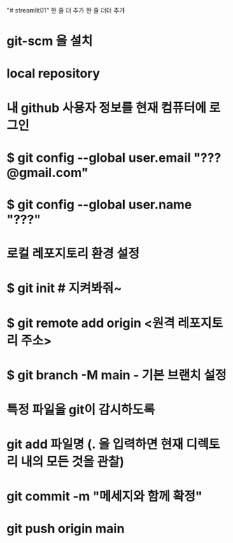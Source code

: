 "# streamlit01" 
한 줄 더 추가
한 줄 더더 추가

# git-scm 을 설치 

# local repository

# 내 github 사용자 정보를 현재 컴퓨터에 로그인
# $ git config --global user.email "???@gmail.com"
# $ git config --global user.name "???"

# 로컬 레포지토리 환경 설정
# $ git init  # 지켜봐줘~ 
# $ git remote add origin <원격 레포지토리 주소>
# $ git branch -M main   - 기본 브랜치 설정

# 특정 파일을 git이 감시하도록
# git add 파일명 (. 을 입력하면 현재 디렉토리 내의 모든 것을 관찰)
# git commit -m "메세지와 함께 확정"
# git push origin main